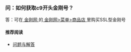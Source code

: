 ### 问：如何获取c9开头金刚号？
答：可在[ 金刚网 ](https://a2zitpro.github.io/web/金刚中文网)的[ 金刚网>菜单>商品店 ](https://www.atozitpro.net/zh/shop/)里购买SSL型金刚号

#### 推荐阅读
- [问题与解答](https://a2zitpro.github.io/web/列表-问题与解答)
